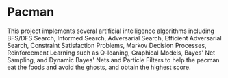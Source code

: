 # Pacman
This project implements several artificial intelligence algorithms including BFS/DFS Search, Informed Search, Adversarial Search, Efficient Adversarial Search, Constraint Satisfaction Problems, Markov Decision Processes, Reinforcement Learning such as Q-leaning, Graphical Models, Bayes' Net Sampling, and Dynamic Bayes' Nets and Particle Filters to help the pacman eat the foods and avoid the ghosts, and obtain the highest score.  
